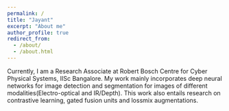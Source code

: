```yaml
---
permalink: /
title: "Jayant"
excerpt: "About me"
author_profile: true
redirect_from: 
  - /about/
  - /about.html
---
```


Currently, I am a Research Associate at Robert Bosch Centre for Cyber Physical Systems, IISc Bangalore. My work mainly incorporates deep neural networks for image detection and segmentation for images of different modalities(Electro-optical and IR/Depth). This work also entails research on contrastive learning, gated fusion units and lossmix augmentations.


<!--<a href="{{ site.baseurl }}{{ post.url }}">Read more</a>

In the late 20th century, in a quaint northern Indian town, Jayant was introduced to this world. This was an era poised on the brink of a monumental shift into the age of the internet, a time when digital interconnectivity was on the cusp of a breathtaking and, indeed, unfathomable integration into human civilization. India, however, remained somewhat distant from this rapid evolution, much like Jayant himself.

In a city near the Indian capital, Delhi, the hustle and bustle of human existence mirrored the nation's aspirations to become an economic and scientific powerhouse. Everyday people strived to find their footing in a world that was yet to fully embrace modernity. Amidst this backdrop, Jayant pursued the fundamentals of science and mathematics, dabbling in introductory programming at a modest school, far from the chaos of the metropolis.

Surprisingly, Jayant's academic prowess shone brightly, earning him numerous accolades in the fields of science and mathematics, along with remarkable success in science and math Olympiads. He graduated from high school with exceptional grades, little suspecting the dramatic turn his life was about to take.

As digital infrastructure advanced, research into Artificial Intelligence began to gain momentum. The introduction of the ImageNet challenge in the early 2010s marked a pivotal moment when Convolutional Neural Networks (CNNs) made a resounding entrance. It was during this time that Jayant, while preparing for the highly competitive entrance exam to join the prestigious Indian Institutes of Technology, found his academic journey briefly interrupted.

After a one-year hiatus, he secured admission with a percentile score exceeding 99%. Opting for mechanical engineering due to his inclination for tinkering with machinery, Jayant embarked on a journey filled with various projects. However, it was autonomous driving that captured his imagination. His educational focus shifted towards computer science, an area not extensively covered in his major, leading him to self-study and eventually select an appropriate bachelor's thesis.

Jayant's deep dive into this self-chosen path affected his grades during the latter part of his undergraduate degree. Nevertheless, upon graduation, instead of seeking immediate employment, he chose a position at the esteemed Indian Institute of Science (IISc) to further cultivate his professional skills.

During this era, the world grappled with an overwhelming surge of data, unsure of how to harness its limitless potential. It was in this transformative period that transformers were introduced, laying the groundwork for massive language models with astonishingly vast training parameters. The emergence of these Language Models (LLMs) and diffusion models marked a revolutionary moment, impacting search engines, sparking new startups, transforming existing jobs, and even redefining art.

Jayant's primary focus at this juncture centered on the use of neural networks for computer vision. His work included creating CNNs for image segmentation and detection, employing Generative Adversarial Networks (GANs), and exploring diffusion models for data generation.

Now, in the present, Jayant and the ever-evolving world find themselves standing at a crucial juncture, tasked with leveraging these creative innovations and inventions to address the remaining limitations, as they continue to shape the future.-->



